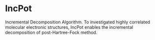 # IncPot
Incremental Decomposition Algorithm.
To investigated highly correlated molecular electronic structures, IncPot enables the incremental decomposition of post-Hartree-Fock method.
